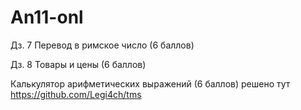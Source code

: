 # An11-onl

Дз. 7 Перевод в римское число (6 баллов)

Дз. 8 Товары и цены (6 баллов)

Калькулятор арифметических выражений (6 баллов) решено тут https://github.com/Legi4ch/tms
